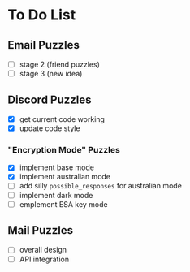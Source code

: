# To Do List

## Email Puzzles

- [ ] stage 2 (friend puzzles)
- [ ] stage 3 (new idea)

## Discord Puzzles

- [x] get current code working
- [x] update code style

### "Encryption Mode" Puzzles

- [x] implement base mode
- [x] implement australian mode
- [ ] add silly `possible_responses` for australian mode
- [ ] implement dark mode
- [ ] emplement ESA key mode

## Mail Puzzles

- [ ] overall design
- [ ] API integration
